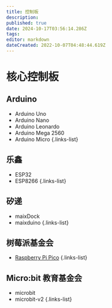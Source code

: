 ```yaml
---
title: 控制板
description: 
published: true
date: 2024-10-17T03:56:14.286Z
tags: 
editor: markdown
dateCreated: 2022-10-07T04:48:44.619Z
---
```


# 核心控制板

## Arduino

- Arduino Uno
- Arduino Nano
- Arduino Leonardo
- Arduino Mega 2560
- Arduino Micro
{.links-list}

## 乐鑫

- ESP32
- ESP8266
{.links-list}

## 矽递

- maixDock
- maixduino
{.links-list}

## 树莓派基金会

- [Raspberry Pi Pico](/zh/general-hardware-guidelines/boards/raspberry-pi-pico)
{.links-list}

## Micro:bit 教育基金会

- microbit
- microbit-v2
{.links-list}